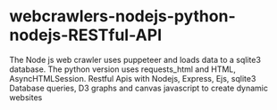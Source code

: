 # webcrawlers-nodejs-python-nodejs-RESTful-API
The Node js web crawler uses puppeteer and loads data to a sqlite3 database. 
The python version uses requests_html and HTML, AsyncHTMLSession.
Restful Apis with Nodejs, Express, Ejs, sqlite3 Database queries,  D3 graphs and canvas javascript to create 
dynamic websites

